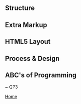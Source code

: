 

## Structure



## Extra Markup


## HTML5 Layout



## Process & Design



## ABC's of Programming




~ QP3

[Home](README.md)